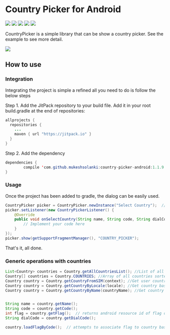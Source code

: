 

# Country Picker for Android



[![](https://img.shields.io/badge/API-9%2B-blue.svg?style=flat)](https://android-arsenal.com/api?level=9) [![](https://jitpack.io/v/mukeshsolanki/country-picker-android.svg)](https://jitpack.io/#mukeshsolanki/country-picker-android) [![](https://img.shields.io/badge/Android%20Arsenal-Country%20Picker-brightgreen.svg?style=flat)](http://android-arsenal.com/details/3/3561) [![](https://travis-ci.org/mukeshsolanki/country-picker-android.svg?branch=master)](https://travis-ci.org/mukeshsolanki/country-picker-android) [![](https://img.shields.io/badge/paypal-donate-yellow.svg)](https://www.paypal.me/mukeshsolanki)

CountryPicker is a simple library that can be show a country picker. See the example to see more detail.

![](https://raw.githubusercontent.com/mukeshsolanki/country-picker-android/master/Screenshot_20160506-152951.png)

## How to use

### Integration

Integrating the project is simple a refined all you need to do is follow the below steps

Step 1\. Add the JitPack repository to your build file. Add it in your root build.gradle at the end of repositories:

```java
allprojects {
  repositories {
    ...
    maven { url "https://jitpack.io" }
  }
}
```

Step 2\. Add the dependency

```java
dependencies {
        compile 'com.github.mukeshsolanki:country-picker-android:1.1.9'
}
```

### Usage

Once the project has been added to gradle, the dialog can be easily used.

```java
CountryPicker picker = CountryPicker.newInstance("Select Country");  // dialog title
picker.setListener(new CountryPickerListener() {
    @Override
    public void onSelectCountry(String name, String code, String dialCode, int flagDrawableResID) {
        // Implement your code here
    }
});
picker.show(getSupportFragmentManager(), "COUNTRY_PICKER");
```

That's it, all done.

### Generic operations with countries

```java
List<Country> countries = Country.getAllCountriesList(); //List of all countries
Country[] countries = Country.COUNTRIES; //Array of all countries sorted by ISO code
Country country = Country.getCountryFromSIM(context); //Get user country based on SIM card
Country country = Country.getCountryByLocale(locale); //Get country based on Locale
Country country = Country.getCountryByName(countryName); //Get country by its name


String name = country.getName();
String code = country.getCode();
int flag = country.getFlag();  // returns android resource id of flag or -1, if none is associated
String dialCode = country.getDialCode();

country.loadFlagByCode();  // attempts to associate flag to country based on its ISO code. Used if you create your own instance of Country.class
```
